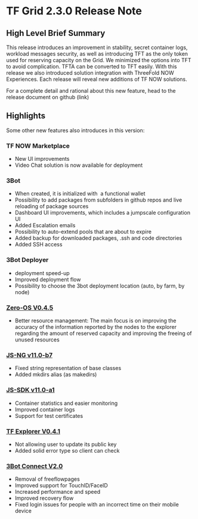 # TF Grid 2.3.0 Release Note 

## High Level Brief Summary

This release introduces an improvement in stability, secret container logs, workload messages security, as well as introducing TFT as the only token used for reserving capacity on the Grid. We minimized the options into TFT to avoid complication. TFTA can be converted to TFT easily. With this release we also introduced solution integration with ThreeFold NOW Experiences. Each release will reveal new additions of TF NOW solutions.

For a complete detail and rational about this new feature, head to the ​​​​​​​release document on github (link)

## Highlights

Some other new features also introduces in this version:


### TF NOW Marketplace

- New UI improvements 
- Video Chat solution is now available for deployment


### 3Bot

- When created, it is initialized with  a functional wallet
- Possibility to add packages from subfolders in github repos and live reloading of package sources
- Dashboard UI improvements, which includes a jumpscale configuration UI
- Added Escalation emails
- Possibility to auto-extend pools that are about to expire
- Added backup for downloaded packages, .ssh and code directories
- Added SSH access


### 3Bot Deployer

- deployment speed-up
- Improved deployment flow
- Possibility to choose the 3bot deployment location (auto, by farm, by node)


### [Zero-OS V0.4.5](https://github.com/threefoldtech/zos/releases/tag/v0.4.5-rc2)

- Better resource management:
The main focus is on improving the accuracy of the information reported by the nodes to the explorer regarding the amount of reserved capacity and improving the freeing of unused resources


### [JS-NG v11.0-b7](github.com/threefoldtech/js-ng/releases/tag/v11.0-b7)

- Fixed string representation of base classes
- Added mkdirs alias (as makedirs)


### [JS-SDK v11.0-a1](https://github.com/threefoldtech/js-sdk/releases/tag/untagged-14056cea521a03496a1f)

- Container statistics and easier monitoring
- Improved container logs
- Support for test certificates

### [TF Explorer V0.4.1](github.com/threefoldtech/tfexplorer/releases/tag/v0.4.1)

- Not allowing user to update its public key
- Added solid error type so client can check


### [3Bot Connect V2.0](https://github.com/threefoldtech/3Bot_connect/releases/tag/v2.0.0)

- Removal of freeflowpages
- Improved support for TouchID/FaceID
- Increased performance and speed
- Improved recovery flow
- Fixed login issues for people with an incorrect time on their mobile device

